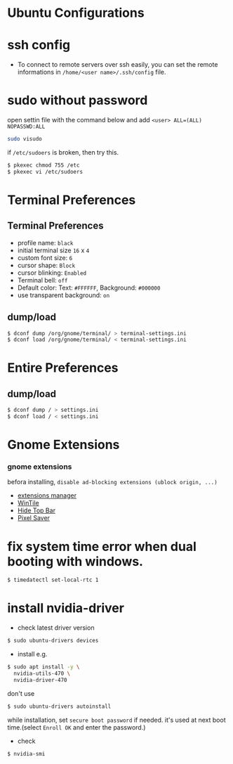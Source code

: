 # Ubuntu Configurations


# ssh config
- To connect to remote servers over ssh easily, you can set the remote informations in `/home/<user name>/.ssh/config` file.




# sudo without password

open settin file with the command below and add  `<user> ALL=(ALL) NOPASSWD:ALL`
```sh
sudo visudo
```

if `/etc/sudoers` is broken, then try this. 
```sh
$ pkexec chmod 755 /etc
$ pkexec vi /etc/sudoers
```



# Terminal Preferences


## Terminal Preferences 
- profile name: `black`
- initial terminal size `16` x `4`
- custom font size: `6`
- cursor shape: `Block`
- cursor blinking: `Enabled`
- Terminal bell: `off`
- Default color: Text: `#FFFFFF`, Background: `#000000`
- use transparent background: `on`

## dump/load
```sh
$ dconf dump /org/gnome/terminal/ > terminal-settings.ini
$ dconf load /org/gnome/terminal/ < terminal-settings.ini
```



# Entire Preferences


## dump/load
```sh
$ dconf dump / > settings.ini
$ dconf load / < settings.ini
```




# Gnome Extensions


### gnome extensions 
befora installing, `disable ad-blocking extensions (ublock origin, ...)`

- [extensions manager](https://extensions.gnome.org/extension/1036/extensions/)
- [WinTile](https://extensions.gnome.org/extension/1723/wintile-windows-10-window-tiling-for-gnome/)
- [Hide Top Bar](https://extensions.gnome.org/extension/723/pixel-saver/)
- [Pixel Saver](https://extensions.gnome.org/extension/723/pixel-saver/)



# fix system time error when dual booting with windows.
```sh
$ timedatectl set-local-rtc 1
```



# install nvidia-driver
- check latest driver version
```sh
$ sudo ubuntu-drivers devices
```

- install 
e.g.
```sh
$ sudo apt install -y \
  nvidia-utils-470 \
  nvidia-driver-470
```
don't use
```sh
$ sudo ubuntu-drivers autoinstall
```
while installation, set `secure boot password` if needed.
it's used at next boot time.(select `Enroll OK` and enter the password.)

- check
```sh
$ nvidia-smi
```